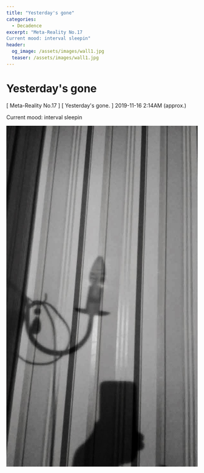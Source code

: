 ```yaml
---
title: "Yesterday's gone"
categories:
  - Decadence
excerpt: "Meta-Reality No.17  
Current mood: interval sleepin"
header:
  og_image: /assets/images/wall1.jpg
  teaser: /assets/images/wall1.jpg
---
```


Yesterday's gone
====================

[ Meta-Reality No.17 ]
[ Yesterday's gone. ]
2019-11-16 2:14AM (approx.)

Current mood: interval sleepin

<a href="https://anti.science/assets/images/wall1.jpg">
  <img src="/assets/images/wall1.jpg" alt="Yesterday's gone">
</a>
